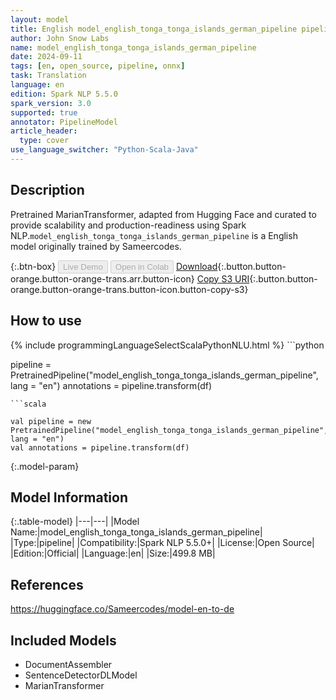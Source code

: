 ```yaml
---
layout: model
title: English model_english_tonga_tonga_islands_german_pipeline pipeline MarianTransformer from Sameercodes
author: John Snow Labs
name: model_english_tonga_tonga_islands_german_pipeline
date: 2024-09-11
tags: [en, open_source, pipeline, onnx]
task: Translation
language: en
edition: Spark NLP 5.5.0
spark_version: 3.0
supported: true
annotator: PipelineModel
article_header:
  type: cover
use_language_switcher: "Python-Scala-Java"
---
```


## Description

Pretrained MarianTransformer, adapted from Hugging Face and curated to provide scalability and production-readiness using Spark NLP.`model_english_tonga_tonga_islands_german_pipeline` is a English model originally trained by Sameercodes.

{:.btn-box}
<button class="button button-orange" disabled>Live Demo</button>
<button class="button button-orange" disabled>Open in Colab</button>
[Download](https://s3.amazonaws.com/auxdata.johnsnowlabs.com/public/models/model_english_tonga_tonga_islands_german_pipeline_en_5.5.0_3.0_1726049565026.zip){:.button.button-orange.button-orange-trans.arr.button-icon}
[Copy S3 URI](s3://auxdata.johnsnowlabs.com/public/models/model_english_tonga_tonga_islands_german_pipeline_en_5.5.0_3.0_1726049565026.zip){:.button.button-orange.button-orange-trans.button-icon.button-copy-s3}

## How to use



<div class="tabs-box" markdown="1">
{% include programmingLanguageSelectScalaPythonNLU.html %}
```python

pipeline = PretrainedPipeline("model_english_tonga_tonga_islands_german_pipeline", lang = "en")
annotations =  pipeline.transform(df)   

```
```scala

val pipeline = new PretrainedPipeline("model_english_tonga_tonga_islands_german_pipeline", lang = "en")
val annotations = pipeline.transform(df)

```
</div>

{:.model-param}
## Model Information

{:.table-model}
|---|---|
|Model Name:|model_english_tonga_tonga_islands_german_pipeline|
|Type:|pipeline|
|Compatibility:|Spark NLP 5.5.0+|
|License:|Open Source|
|Edition:|Official|
|Language:|en|
|Size:|499.8 MB|

## References

https://huggingface.co/Sameercodes/model-en-to-de

## Included Models

- DocumentAssembler
- SentenceDetectorDLModel
- MarianTransformer